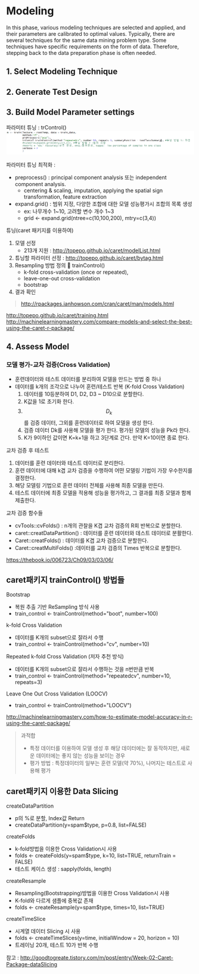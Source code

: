 # Modeling
In this phase, various modeling techniques are selected and applied, and their parameters are calibrated to optimal values. Typically, there are several techniques for the same data mining problem type. Some techniques have specific requirements on the form of data. Therefore, stepping back to the data preparation phase is often needed.

## 1. Select Modeling Technique

## 2. Generate Test Design 


## 3. Build Model Parameter settings
파라미터 튜닝 : trControl()
![](/assets/tr.png)

파라미터 튜닝 최적화 : 
* preprocess() : principal component analysis 또는 independent component analysis.
    * centering & scaling, imputation, applying the spatial sign transformation, feature extraction
* expand.grid() : 범위 지정, 다양한 조합에 대한 모델 성능평가시 조합의 목록 생성  
    * ex: 나무개수 1~10, 고려할 변수 개수 1~3
    * grid <- expand.grid(ntree=c(10,100,200), mtry=c(3,4))

튜닝(caret 패키지를 이용하여) 

1. 모델 선정 
    * 213개 지원 : http://topepo.github.io/caret/modelList.html
2. 튜닝할 파라미터 선정 : http://topepo.github.io/caret/bytag.html
3. Resampling 방법 정의  trainControl()
    * k-fold cross-validation (once or repeated),
    * leave-one-out cross-validation
    * bootstrap
4. 결과 확인

> http://rpackages.ianhowson.com/cran/caret/man/models.html



http://topepo.github.io/caret/training.html
http://machinelearningmastery.com/compare-models-and-select-the-best-using-the-caret-r-package/


## 4. Assess Model 
### 모델 평가-교차 검증(Cross Validation)
* 훈련데이터와 테스트 데이터를 분리하여 모델을 만드는 방법 중 하나 
* 데이터를 k개의 조각으로 나누어 훈련/테스트 반복 (K-fold Cross Validation)
    1. 데이터를 10등분하여 D1, D2, D3 ~ D10으로 분할한다.
    2. K값을 1로 초기화 한다.
    3. $$D_k$$를 검증 데이터, 그외를 훈련데이터로 하여 모델을 생성 한다. 
    4. 검증 데이터 Dk를 사용해 모델을 평가 한다. 평가된 모델의 성능을 Pk라 한다. 
    5. K가 9이하인 값이면 K=k+1을 하고 3단계로 간다. 만약 K=10이면 종료 한다. 

교차 검증 후 테스트

1. 데이터를 훈련 데이터와 테스트 데이터로 분리한다. 
2. 훈련 데이터에 대해 k겹 교차 검증을 수행하여 어떤 모델링 기법이 가장 우수한지를 결정한다. 
3. 해당 모델링 기법으로 훈련 데이터 전체를 사용해 최종 모델을 만든다. 
4. 테스트 데이터에 최종 모델을 적용해 성능을 평가하고, 그 결과를 최종 모델과 함께 제출한다. 

교차 검증 함수들
* cvTools::cvFolds() : n개의 관찰을 K겹 교차 검증의 R회 반복으로 분할한다. 
* caret::creatDataPartition() : 데이터를 훈련 데이터와 데스트 데이터로 분활한다.
* Caret::creatFolds() : 데이터를 K겹 교차 검증으로 분할한다. 
* Caret::creatMultiFolds() :데이터를 교차 검증의 Times 반복으로 분할한다. 

https://thebook.io/006723/Ch09/03/03/06/

## caret패키지 trainControl() 방법들 
Bootstrap
* 복원 추출 기반 ReSampling 방식 사용 
* train_control <- trainControl(method="boot", number=100)

k-fold Cross Validation
* 데이터를 K개의 subset으로 잘라서 수행
* train_control <- trainControl(method="cv", number=10)

Repeated k-fold Cross Validation (저자 추천 방식)
* 데이터를 K개의 subset으로 잘라서 수행하는 것을 n번만큼 반복
* train_control <- trainControl(method="repeatedcv", number=10, repeats=3)

Leave One Out Cross Validation (LOOCV)
* train_control <- trainControl(method="LOOCV")

http://machinelearningmastery.com/how-to-estimate-model-accuracy-in-r-using-the-caret-package/


> 과적합
> * 특정 데이터를 이용하여 모델 생성 후 해당 데이터에는 잘 동작하지만, 새로운 데이터에는 좋지 않는 성능을 보이는 경우 
> * 평가 방법 : 특정데이터의 일부는 훈련 모델(약 70%), 나머지는 테스트로 사용해 평가 

## caret패키지 이용한 Data Slicing
createDataPartition
* p의 %로 분할, Index값 Return 
* createDataPartition(y=spam$type, p=0.8, list=FALSE)

createFolds
* k-fold방법을 이용한 Cross Validation시 사용 
* folds <- createFolds(y=spam$type, k=10, list=TRUE, returnTrain = FALSE)
* 테스트 케이스 생성 : sapply(folds, length)

createResample
* Resampling(Bootstrapping)방법을 이용한 Cross Validation시 사용 
* K-fold와 다르게 샘플에 중복값 존재 
* folds <- createResample(y=spam$type, times=10, list=TRUE)

createTimeSlice
* 시계열 데이터 Slicing 시 사용 
* folds <- createTimeSlices(y=time, initialWindow = 20, horizon = 10)
* 트레이닝 20개, 테스트 10가 반복 수행 

참고 : http://goodtogreate.tistory.com/m/post/entry/Week-02-Caret-Package-dataSlicing
